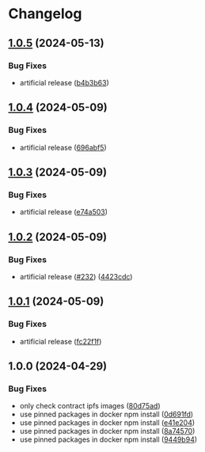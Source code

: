 # Changelog

## [1.0.5](https://github.com/aeternity/aepp-graffiti/compare/aepp-graffiti-v1.0.4...aepp-graffiti-v1.0.5) (2024-05-13)


### Bug Fixes

* artificial release ([b4b3b63](https://github.com/aeternity/aepp-graffiti/commit/b4b3b63be2913ad6442fb2c69e1afc948a0cde20))

## [1.0.4](https://github.com/aeternity/aepp-graffiti/compare/aepp-graffiti-v1.0.3...aepp-graffiti-v1.0.4) (2024-05-09)


### Bug Fixes

* artificial release ([696abf5](https://github.com/aeternity/aepp-graffiti/commit/696abf56b84346b10549e15194024ea79a45c5a0))

## [1.0.3](https://github.com/aeternity/aepp-graffiti/compare/aepp-graffiti-v1.0.2...aepp-graffiti-v1.0.3) (2024-05-09)


### Bug Fixes

* artificial release ([e74a503](https://github.com/aeternity/aepp-graffiti/commit/e74a503ddd99668dd6beb3eb2bc96a6cc54160a3))

## [1.0.2](https://github.com/aeternity/aepp-graffiti/compare/aepp-graffiti-v1.0.1...aepp-graffiti-v1.0.2) (2024-05-09)


### Bug Fixes

* artificial release ([#232](https://github.com/aeternity/aepp-graffiti/issues/232)) ([4423cdc](https://github.com/aeternity/aepp-graffiti/commit/4423cdcbf44d2d9871a38bd5ca7e23da5471b67c))

## [1.0.1](https://github.com/aeternity/aepp-graffiti/compare/aepp-graffiti-v1.0.0...aepp-graffiti-v1.0.1) (2024-05-09)


### Bug Fixes

* artificial release ([fc22f1f](https://github.com/aeternity/aepp-graffiti/commit/fc22f1f76d97e454eaea674afe7ede43590e6e67))

## 1.0.0 (2024-04-29)


### Bug Fixes

* only check contract ipfs images ([80d75ad](https://github.com/aeternity/aepp-graffiti/commit/80d75ad9bb382708427c59430d236af51654a73d))
* use pinned packages in docker npm install ([0d691fd](https://github.com/aeternity/aepp-graffiti/commit/0d691fdd41df67d2f832c0916d0b8646aab08f69))
* use pinned packages in docker npm install ([e41e204](https://github.com/aeternity/aepp-graffiti/commit/e41e204809191c0b8946d9719dc87315417d4e10))
* use pinned packages in docker npm install ([8a74570](https://github.com/aeternity/aepp-graffiti/commit/8a745702fd6438ca1383694e4db066c247cdf8cd))
* use pinned packages in docker npm install ([9449b94](https://github.com/aeternity/aepp-graffiti/commit/9449b9450b68aba290d60669d81c13168cd35d9c))
